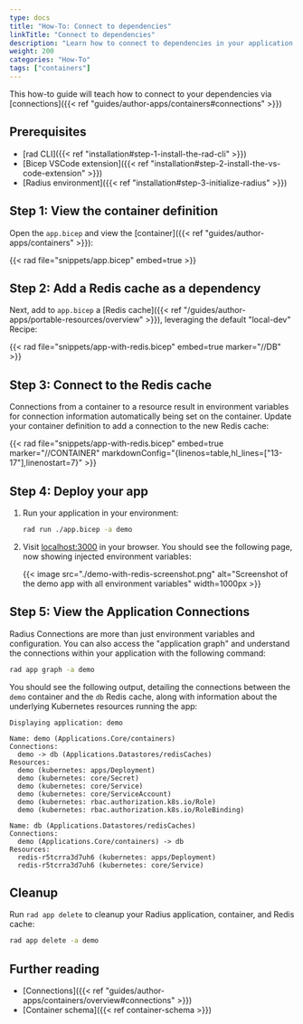 ```yaml
---
type: docs
title: "How-To: Connect to dependencies"
linkTitle: "Connect to dependencies"
description: "Learn how to connect to dependencies in your application via connections"
weight: 200
categories: "How-To"
tags: ["containers"]
---
```


This how-to guide will teach how to connect to your dependencies via [connections]({{< ref "guides/author-apps/containers#connections" >}})

## Prerequisites

- [rad CLI]({{< ref "installation#step-1-install-the-rad-cli" >}})
- [Bicep VSCode extension]({{< ref "installation#step-2-install-the-vs-code-extension" >}})
- [Radius environment]({{< ref "installation#step-3-initialize-radius" >}})

## Step 1: View the container definition

Open the `app.bicep` and view the [container]({{< ref "guides/author-apps/containers" >}}):

{{< rad file="snippets/app.bicep" embed=true >}}

## Step 2: Add a Redis cache as a dependency

Next, add to `app.bicep` a [Redis cache]({{< ref "/guides/author-apps/portable-resources/overview" >}}), leveraging the default "local-dev" Recipe:

{{< rad file="snippets/app-with-redis.bicep" embed=true marker="//DB" >}}

## Step 3: Connect to the Redis cache

Connections from a container to a resource result in environment variables for connection information automatically being set on the container. Update your container definition to add a connection to the new Redis cache:

{{< rad file="snippets/app-with-redis.bicep" embed=true marker="//CONTAINER" markdownConfig="{linenos=table,hl_lines=[\"13-17\"],linenostart=7}" >}}

## Step 4: Deploy your app

1. Run your application in your environment:

   ```bash
   rad run ./app.bicep -a demo
   ```

1. Visit [localhost:3000](http://localhost:3000) in your browser. You should see the following page, now showing injected environment variables:

   {{< image src="./demo-with-redis-screenshot.png" alt="Screenshot of the demo app with all environment variables" width=1000px >}}

## Step 5: View the Application Connections

Radius Connections are more than just environment variables and configuration. You can also access the "application graph" and understand the connections within your application with the following command:

```bash
rad app graph -a demo
```

You should see the following output, detailing the connections between the `demo` container and the `db` Redis cache, along with information about the underlying Kubernetes resources running the app:

```
Displaying application: demo

Name: demo (Applications.Core/containers)
Connections:
  demo -> db (Applications.Datastores/redisCaches)
Resources:
  demo (kubernetes: apps/Deployment)
  demo (kubernetes: core/Secret)
  demo (kubernetes: core/Service)
  demo (kubernetes: core/ServiceAccount)
  demo (kubernetes: rbac.authorization.k8s.io/Role)
  demo (kubernetes: rbac.authorization.k8s.io/RoleBinding)

Name: db (Applications.Datastores/redisCaches)
Connections:
  demo (Applications.Core/containers) -> db
Resources:
  redis-r5tcrra3d7uh6 (kubernetes: apps/Deployment)
  redis-r5tcrra3d7uh6 (kubernetes: core/Service)
```

## Cleanup

Run `rad app delete` to cleanup your Radius application, container, and Redis cache:

```bash
rad app delete -a demo
```

## Further reading

- [Connections]({{< ref "guides/author-apps/containers/overview#connections" >}})
- [Container schema]({{< ref container-schema >}})
